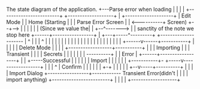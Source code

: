 The state diagram of the application.
                                                           +---Parse error when loading
                                                           |
                                                           |
                                                           |
                                                           |
+------------------------+          +-------------------+  |  +--------------------+
| Edit Mode              |          | Home (Starting    |  |  | Parse Error Screen |
|                        <----------+       Screen)     +--+-->                    |
|                        |          |                   |     | (Since we value the|
|                        +--^------->                   |     | sanctity of the note we stop here
+------+-----------------+  |       +---+-----^---------+     +---------------------
       |      ^             |           |     |    ^
       |      |             |           |     |    |
       |      |             |           |     |    |
       |      |             |           |     |    |
       |      |             |           |     |    |
+------v------+-----------+ |           |     |    |
| Delete Mode             | |           |     |    +------------------+-----------+
|                         | | Importing |     |                       | Transient |
|                         | | Secrets   |     |                       |           |
|                         | | ----------+     |                       | Error     |
+------+------------------+ |           |     +-----Successful        |           |
       |                    |           |     |     Import            |           |
       |                    |           |     |                       +-----------+-
 +-----v------------------+ |           |     |                            ^
 | Confirm                | |           |     |                            |
 |                        +-+           |     |                            |
 |                        |          +--v-----+----------+                 |
 |                        |          | Import Dialog     +-----------------+------------ Transient Error(didn't
 |                        |          |                   |                               import anything)
 +------------------------+          |                   |
                                     |                   |
                                     +-------------------+